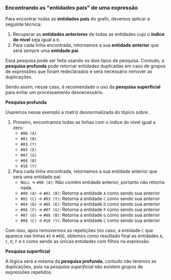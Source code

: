 ### Encontrando as "entidades pais" de uma expressão <header-set anchor-name="search-method-find-parents" />

Para encontrar todas as **entidades pais** do grafo, devemos aplicar a seguinte técnica:

1. Recuperar as **entidades anteriores** de todas as entidades cujo o **índice do nível** seja igual a `0`.
2. Para cada linha encontrada, retornamos a sua **entidade anterior** que será sempre uma **entidade pai**.

Essa pesquisa pode ser feita usando os dois tipos de pesquisa. Contudo, a **pesquisa profunda** pode retornar entidades duplicadas em caso de grupos de expressões que foram redeclarados e será necessário remover as duplicações.

Sendo assim, nesse caso, é recomendado o uso da **pesquisa superficial** para evitar um processamento desnecessário.

**Pesquisa profunda**

Usaremos nesse exemplo a <anchor-get name="sample-matrix-desnormalizated">matriz desnormalizada</anchor-get> do tópico sobre <anchor-get name="search-deep" />.

1. Primeiro, encontramos todas as linhas com o índice do nível igual a zero: 
    * `#00 (A)`
    * `#01 (B)`
    * `#03 (Y)`
    * `#05 (E)`
    * `#07 (G)`
    * `#08 (B)`
    * `#10 (Y)`
2. Para cada linha encontrada, retornamos a sua entidade anterior que será uma entidade pai:
    * `NULL`  -> `#00 (A)`: Não contém entidade anterior, portanto não retorna nada.
    * `#00 (A)` -> `#01 (B)`: Retorna a entidade `A` como sendo sua anterior
    * `#02 (C)` -> `#03 (Y)`: Retorna a entidade `C` como sendo sua anterior
    * `#04 (D)` -> `#05 (E)`: Retorna a entidade `D` como sendo sua anterior
    * `#06 (F)` -> `#07 (G)`: Retorna a entidade `F` como sendo sua anterior
    * `#07 (G)` -> `#08 (B)`: Retorna a entidade `G` como sendo sua anterior
    * `#09 (C)` -> `#10 (Y)`: Retorna a entidade `C` como sendo sua anterior

Com isso, após removermos as repetições (no caso, a entidade `C` que aparece nas linhas `#2` e `#09`), obtemos como resultado final as entidades `A`, `C`, `D`, `F` e `G` como sendo as únicas entidades com filhos na expressão.

**Pesquisa superficial**

A lógica será a mesma da **pesquisa profunda**, contudo não teremos as duplicações, pois na _pesquisa superficial_ não existem grupos de expressões repetidos.